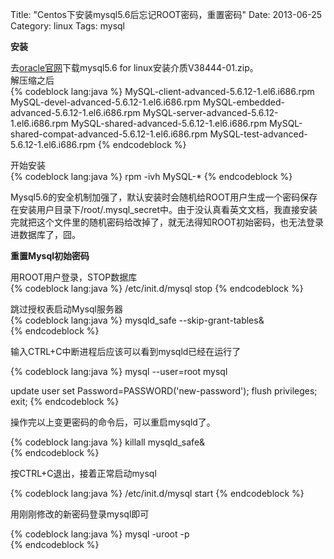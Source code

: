 Title: "Centos下安装mysql5.6后忘记ROOT密码，重置密码"
Date: 2013-06-25
Category: linux
Tags: mysql

**安装**

去[oracle官网](https://edelivery.oracle.com/EPD/Search/handle_go)下载mysql5.6 for linux安装介质V38444-01.zip。    
解压缩之后    
{% codeblock lang:java %}
MySQL-client-advanced-5.6.12-1.el6.i686.rpm
MySQL-devel-advanced-5.6.12-1.el6.i686.rpm
MySQL-embedded-advanced-5.6.12-1.el6.i686.rpm
MySQL-server-advanced-5.6.12-1.el6.i686.rpm
MySQL-shared-advanced-5.6.12-1.el6.i686.rpm
MySQL-shared-compat-advanced-5.6.12-1.el6.i686.rpm
MySQL-test-advanced-5.6.12-1.el6.i686.rpm
{% endcodeblock %}

开始安装    
{% codeblock lang:java %}
rpm -ivh MySQL-*
{% endcodeblock %}

Mysql5.6的安全机制加强了，默认安装时会随机给ROOT用户生成一个密码保存在安装用户目录下/root/.mysql_secret中。由于没认真看英文文档，我直接安装完就把这个文件里的随机密码给改掉了，就无法得知ROOT初始密码，也无法登录进数据库了，囧。

**重置Mysql初始密码**

用ROOT用户登录，STOP数据库   
{% codeblock lang:java %}
/etc/init.d/mysql stop
{% endcodeblock %}

跳过授权表启动Mysql服务器     
{% codeblock lang:java %}
mysqld_safe --skip-grant-tables&    
{% endcodeblock %}

输入CTRL+C中断进程后应该可以看到mysqld已经在运行了    

{% codeblock lang:java %}
mysql --user=root mysql

update user set Password=PASSWORD('new-password');
flush privileges;
exit; 
{% endcodeblock %}

操作完以上变更密码的命令后，可以重启mysqld了。    

{% codeblock lang:java %}
killall mysqld_safe&    
{% endcodeblock %}

按CTRL+C退出，接着正常启动mysql

{% codeblock lang:java %}
/etc/init.d/mysql start
{% endcodeblock %}

用刚刚修改的新密码登录mysql即可    

{% codeblock lang:java %}
mysql -uroot -p    
{% endcodeblock %}





